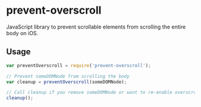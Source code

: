 # prevent-overscroll
JavaScript library to prevent scrollable elements from scrolling the entire body on iOS.

## Usage

```js
var preventOverscroll = require('prevent-overscroll');

// Prevent someDOMNode from scrolling the body
var cleanup = preventOverscroll(someDOMNode);

// Call cleanup if you remove someDOMNode or want to re-enable overscrolling.
cleanup();
```

